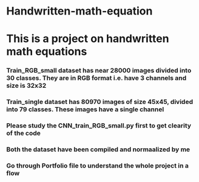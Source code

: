 # Handwritten-math-equation

# This is a project on handwritten math equations 

### Train_RGB_small dataset has near 28000 images divided into 30 classes. They are in RGB format i.e. have 3 channels and size is 32x32

### Train_single dataset has 80970 images of size 45x45, divided into 79 classes. These images have a single channel

### Please study the CNN_train_RGB_small.py first to get clearity of the code

### Both the dataset have been compiled and normaalized by me 

### Go through Portfolio file to understand the whole project in a flow
